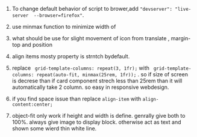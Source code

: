 1. To change default behavior of script to brower,add      `"devserver": "live-server  --browser=firefox"`.
2. use minmax function to minimize width of 
3. what should be use for slight movement of icon from  translate , margin-top and position
4. align items mosty property is  strntch bydefault.
5. replace  ` grid-template-columns: repeat(3, 1fr);` with
   ` grid-template-columns: repeat(auto-fit, minmax(25rem, 1fr));` . so if size of screen is decrese than if card component strech less than 25rem than it will automatically take 2 column. so easy in responsive webdesign.

6. if you find space issue than replace `align-item` with `align-content:center;`
7.  object-fit only work if height and width is define.  genrally give both to 100%. always give image to display block. otherwise act as text and shown some wierd thin white line. 